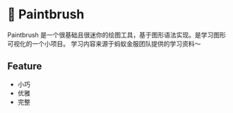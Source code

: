 # 🎨 Paintbrush

Paintbrush 是一个很基础且很迷你的绘图工具，基于图形语法实现。是学习图形可视化的一个小项目。
学习内容来源于蚂蚁金服团队提供的学习资料～


## Feature

- 小巧
- 优雅
- 完整
